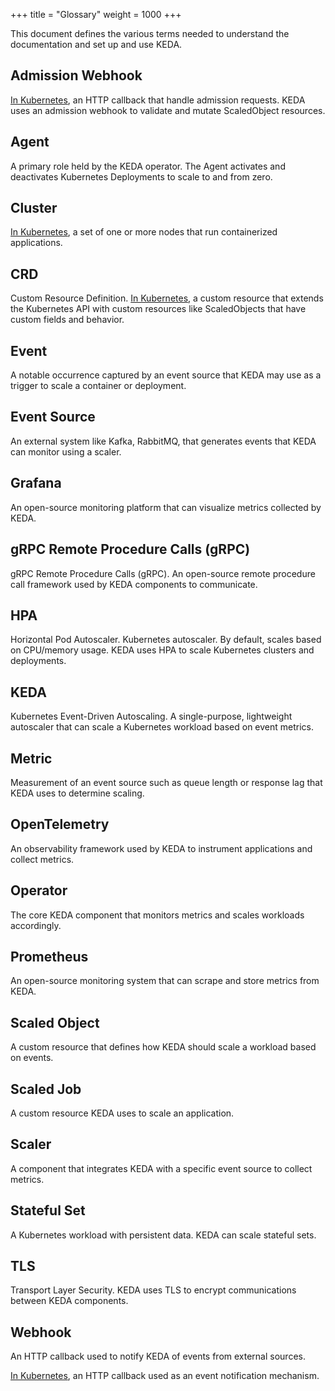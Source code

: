 +++
title = "Glossary"
weight = 1000
+++

This document defines the various terms needed to understand the documentation and set up and use KEDA.

## Admission Webhook

[In Kubernetes](https://kubernetes.io/docs/reference/access-authn-authz/extensible-admission-controllers/), an HTTP callback that handle admission requests. KEDA uses an admission webhook to validate and mutate ScaledObject resources.

## Agent

A primary role held by the KEDA operator. The Agent activates and deactivates Kubernetes Deployments to scale to and from zero.

## Cluster

[In Kubernetes](https://kubernetes.io/docs/reference/glossary/?fundamental=true#term-cluster), a set of one or more nodes that run containerized applications.

## CRD 

Custom Resource Definition. [In Kubernetes](https://kubernetes.io/docs/reference/glossary/?fundamental=true#term-CustomResourceDefinition), a custom resource that extends the Kubernetes API with custom resources like ScaledObjects that have custom fields and behavior.

## Event

A notable occurrence captured by an event source that KEDA may use as a trigger to scale a container or deployment.

## Event Source

An external system like Kafka, RabbitMQ, that generates events that KEDA can monitor using a scaler.

## Grafana

An open-source monitoring platform that can visualize metrics collected by KEDA.

## gRPC Remote Procedure Calls (gRPC)

gRPC Remote Procedure Calls (gRPC). An open-source remote procedure call framework used by KEDA components to communicate.

## HPA 

Horizontal Pod Autoscaler. Kubernetes autoscaler. By default, scales based on CPU/memory usage. KEDA uses HPA to scale Kubernetes clusters and deployments.

## KEDA 

Kubernetes Event-Driven Autoscaling. A single-purpose, lightweight autoscaler that can scale a Kubernetes workload based on event metrics.

## Metric

Measurement of an event source such as queue length or response lag that KEDA uses to determine scaling.

## OpenTelemetry 

An observability framework used by KEDA to instrument applications and collect metrics.

## Operator

The core KEDA component that monitors metrics and scales workloads accordingly.

## Prometheus

An open-source monitoring system that can scrape and store metrics from KEDA.

## Scaled Object

A custom resource that defines how KEDA should scale a workload based on events.

## Scaled Job

A custom resource KEDA uses to scale an application.

## Scaler

A component that integrates KEDA with a specific event source to collect metrics.

## Stateful Set

A Kubernetes workload with persistent data. KEDA can scale stateful sets.

## TLS

Transport Layer Security. KEDA uses TLS to encrypt communications between KEDA components.

## Webhook

An HTTP callback used to notify KEDA of events from external sources.

[In Kubernetes](https://kubernetes.io/docs/reference/access-authn-authz/webhook/), an HTTP callback used as an event notification mechanism.
